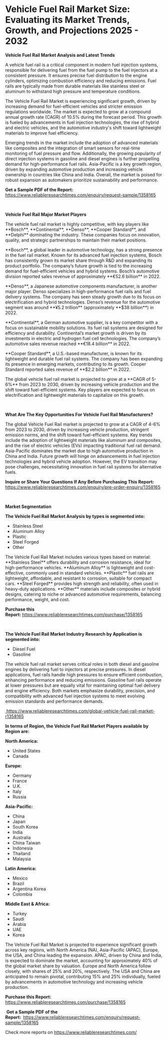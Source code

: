 <p><h1>Vehicle Fuel Rail Market Size: Evaluating its Market Trends, Growth, and Projections 2025 - 2032</h1></p><p><strong>Vehicle Fuel Rail Market Analysis and Latest Trends</strong></p>
<p><p>A vehicle fuel rail is a critical component in modern fuel injection systems, responsible for delivering fuel from the fuel pump to the fuel injectors at a consistent pressure. It ensures precise fuel distribution to the engine cylinders, optimizing combustion efficiency and reducing emissions. Fuel rails are typically made from durable materials like stainless steel or aluminum to withstand high pressure and temperature conditions.</p><p>The Vehicle Fuel Rail Market is experiencing significant growth, driven by increasing demand for fuel-efficient vehicles and stricter emission regulations worldwide. The market is expected to grow at a compound annual growth rate (CAGR) of 10.5% during the forecast period. This growth is fueled by advancements in fuel injection technologies, the rise of hybrid and electric vehicles, and the automotive industry's shift toward lightweight materials to improve fuel efficiency.</p><p>Emerging trends in the market include the adoption of advanced materials like composites and the integration of smart sensors for real-time monitoring of fuel pressure and flow. Additionally, the growing popularity of direct injection systems in gasoline and diesel engines is further propelling demand for high-performance fuel rails. Asia-Pacific is a key growth region, driven by expanding automotive production and increasing vehicle ownership in countries like China and India. Overall, the market is poised for robust expansion as automakers prioritize sustainability and performance.</p></p>
<p><strong>Get a Sample PDF of the Report:&nbsp;</strong> <a href="https://www.reliableresearchtimes.com/enquiry/request-sample/1358165?utm_campaign=2033&utm_medium=2&utm_source=Github&utm_content=ia&utm_term=23012025&utm_id=vehicle-fuel-rail">https://www.reliableresearchtimes.com/enquiry/request-sample/1358165</a></p>
<p>&nbsp;</p>
<p><strong>Vehicle Fuel Rail Major Market Players</strong></p>
<p><p>The vehicle fuel rail market is highly competitive, with key players like **Bosch**, **Continental**, **Denso**, **Cooper Standard**, and **Delphi** dominating the industry. These companies focus on innovation, quality, and strategic partnerships to maintain their market positions.</p><p>**Bosch**, a global leader in automotive technology, has a strong presence in the fuel rail market. Known for its advanced fuel injection systems, Bosch has consistently grown its market share through R&D and expanding its product portfolio. The company’s future growth is tied to the increasing demand for fuel-efficient vehicles and hybrid systems. Bosch’s automotive division reported sales revenue of approximately **€52.6 billion** in 2022.</p><p>**Denso**, a Japanese automotive components manufacturer, is another major player. Denso specializes in high-performance fuel rails and fuel delivery systems. The company has seen steady growth due to its focus on electrification and hybrid technologies. Denso’s revenue for the automotive segment was around **¥5.2 trillion** (approximately **$38 billion**) in 2022.</p><p>**Continental**, a German automotive supplier, is a key competitor with a focus on sustainable mobility solutions. Its fuel rail systems are designed for efficiency and durability. Continental’s market growth is driven by its investments in electric and hydrogen fuel cell technologies. The company’s automotive sales revenue reached **€18.4 billion** in 2022.</p><p>**Cooper Standard**, a U.S.-based manufacturer, is known for its lightweight and durable fuel rail systems. The company has been expanding its presence in emerging markets, contributing to its growth. Cooper Standard reported sales revenue of **$2.2 billion** in 2022.</p><p>The global vehicle fuel rail market is projected to grow at a **CAGR of 5-6%** from 2023 to 2030, driven by increasing vehicle production and the shift toward fuel-efficient systems. Key players are expected to focus on electrification and lightweight materials to capitalize on this growth.</p></p>
<p>&nbsp;</p>
<p><strong>What Are The Key Opportunities For Vehicle Fuel Rail Manufacturers?</strong></p>
<p><p>The global Vehicle Fuel Rail market is projected to grow at a CAGR of 4-6% from 2023 to 2030, driven by increasing vehicle production, stringent emission norms, and the shift toward fuel-efficient systems. Key trends include the adoption of lightweight materials like aluminum and composites, and the rise of electric vehicles (EVs) impacting traditional fuel rail demand. Asia-Pacific dominates the market due to high automotive production in China and India. Future growth will hinge on advancements in fuel injection technologies and hybrid vehicle adoption. However, the EV transition may pose challenges, necessitating innovation in fuel rail systems for alternative fuels.</p></p>
<p><strong>Inquire or Share Your Questions If Any Before Purchasing This Report:</strong> <a href="https://www.reliableresearchtimes.com/enquiry/pre-order-enquiry/1358165?utm_campaign=2033&utm_medium=2&utm_source=Github&utm_content=ia&utm_term=23012025&utm_id=vehicle-fuel-rail">https://www.reliableresearchtimes.com/enquiry/pre-order-enquiry/1358165</a></p>
<p>&nbsp;</p>
<p><strong>Market Segmentation</strong></p>
<p><strong>The Vehicle Fuel Rail Market Analysis by types is segmented into:</strong></p>
<p><ul><li>Stainless Steel</li><li>Aluminum Alloy</li><li>Plastic</li><li>Steel Forged</li><li>Other</li></ul></p>
<p><p>The Vehicle Fuel Rail Market includes various types based on material: **Stainless Steel** offers durability and corrosion resistance, ideal for high-performance vehicles. **Aluminum Alloy** is lightweight and cost-effective, commonly used in standard vehicles. **Plastic** fuel rails are lightweight, affordable, and resistant to corrosion, suitable for compact cars. **Steel Forged** provides high strength and reliability, often used in heavy-duty applications. **Other** materials include composites or hybrid designs, catering to niche or advanced automotive requirements, balancing performance, weight, and cost.</p></p>
<p><strong>Purchase this Report:&nbsp;</strong><a href="https://www.reliableresearchtimes.com/purchase/1358165?utm_campaign=2033&utm_medium=2&utm_source=Github&utm_content=ia&utm_term=23012025&utm_id=vehicle-fuel-rail">https://www.reliableresearchtimes.com/purchase/1358165</a></p>
<p>&nbsp;</p>
<p><strong>The Vehicle Fuel Rail Market Industry Research by Application is segmented into:</strong></p>
<p><ul><li>Diesel Fuel</li><li>Gasoline</li></ul></p>
<p><p>The vehicle fuel rail market serves critical roles in both diesel and gasoline engines by delivering fuel to injectors at precise pressures. In diesel applications, fuel rails handle high pressures to ensure efficient combustion, enhancing performance and reducing emissions. Gasoline fuel rails operate at lower pressures but are equally vital for maintaining optimal fuel delivery and engine efficiency. Both markets emphasize durability, precision, and compatibility with advanced fuel injection systems to meet evolving emission standards and performance demands.</p></p>
<p><a href="https://www.reliableresearchtimes.com/global-vehicle-fuel-rail-market-r1358165?utm_campaign=2033&utm_medium=2&utm_source=Github&utm_content=ia&utm_term=23012025&utm_id=vehicle-fuel-rail">&nbsp;https://www.reliableresearchtimes.com/global-vehicle-fuel-rail-market-r1358165</a></p>
<p><strong>In terms of Region, the Vehicle Fuel Rail Market Players available by Region are:</strong></p>
<p>
    <p> <strong> North America: </strong>
        <ul>
            <li>United States</li>
            <li>Canada</li>
        </ul>
        </p> 
    <p> <strong> Europe: </strong>
        <ul>
            <li>Germany</li>
            <li>France</li>
            <li>U.K.</li>
            <li>Italy</li>
            <li>Russia</li>
        </ul>
        </p> 
    <p> <strong> Asia-Pacific: </strong>
        <ul>
            <li>China</li>
            <li>Japan</li>
            <li>South Korea</li>
            <li>India</li>
            <li>Australia</li>
            <li>China Taiwan</li>
            <li>Indonesia</li>
            <li>Thailand</li>
            <li>Malaysia</li>
        </ul>
        </p> 
    <p> <strong> Latin America: </strong>
        <ul>
            <li>Mexico</li>
            <li>Brazil</li>
            <li>Argentina Korea</li>
            <li>Colombia</li>
        </ul>
        </p> 
    <p> <strong> Middle East & Africa: </strong>
        <ul>
            <li>Turkey</li>
            <li>Saudi</li>
            <li>Arabia</li>
            <li>UAE</li>
            <li>Korea</li>
        </ul>
    </p>
    </p>
<p><p>The Vehicle Fuel Rail Market is projected to experience significant growth across key regions, with North America (NA), Asia-Pacific (APAC), Europe, the USA, and China leading the expansion. APAC, driven by China and India, is expected to dominate the market, accounting for approximately 40% of the global market share by valuation. Europe and North America follow closely, with shares of 25% and 20%, respectively. The USA and China are anticipated to remain pivotal, contributing 15% and 25% individually, fueled by advancements in automotive technology and increasing vehicle production.</p></p>
<p><strong>Purchase this Report: </strong><a href="https://www.reliableresearchtimes.com/purchase/1358165?utm_campaign=2033&utm_medium=2&utm_source=Github&utm_content=ia&utm_term=23012025&utm_id=vehicle-fuel-rail">https://www.reliableresearchtimes.com/purchase/1358165</a></p>
<p>&nbsp;<strong>Get a Sample PDF of the Report:&nbsp;&nbsp;</strong><a href="https://www.reliableresearchtimes.com/enquiry/request-sample/1358165?utm_campaign=2033&utm_medium=2&utm_source=Github&utm_content=ia&utm_term=23012025&utm_id=vehicle-fuel-rail">https://www.reliableresearchtimes.com/enquiry/request-sample/1358165</a></p>
<p><strong></strong></p>
<p>Check more reports on <a href="https://www.reliableresearchtimes.com/?utm_campaign=2033&utm_medium=2&utm_source=Github&utm_content=ia&utm_term=23012025&utm_id=vehicle-fuel-rail">https://www.reliableresearchtimes.com/</a></p>